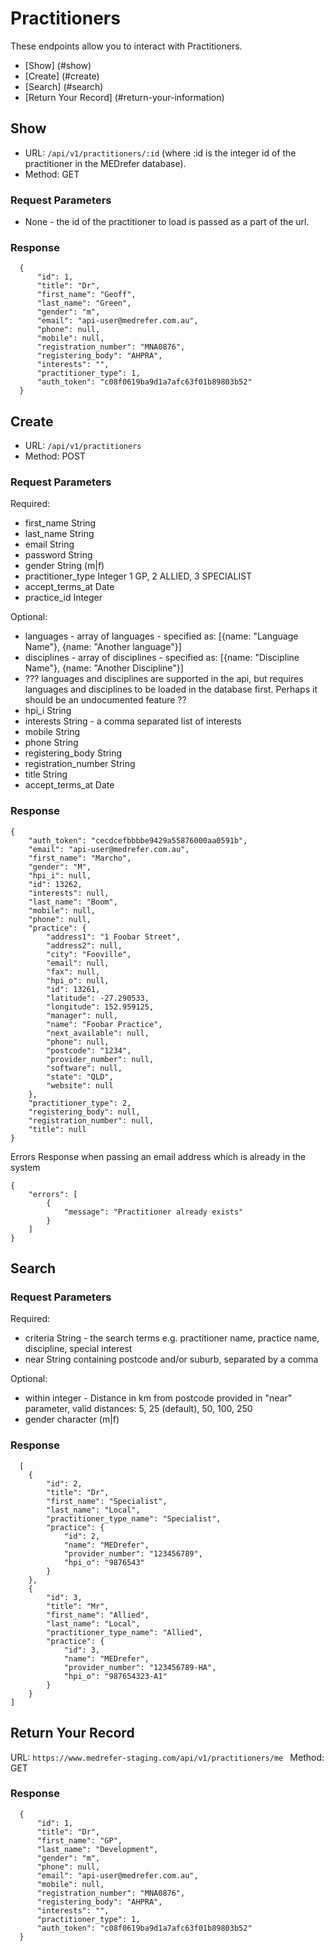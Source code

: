 # Practitioners
These endpoints allow you to interact with Practitioners.

* [Show] (#show)
* [Create] (#create)
* [Search] (#search)
* [Return Your Record] (#return-your-information)

## Show
* URL: ```/api/v1/practitioners/:id```
(where :id is the integer id of the practitioner in the MEDrefer database).
* Method: GET

### Request Parameters
* None - the id of the practitioner to load is passed as a part of the url.

### Response
```
  {
      "id": 1,
      "title": "Dr",
      "first_name": "Geoff",
      "last_name": "Green",
      "gender": "m",
      "email": "api-user@medrefer.com.au",
      "phone": null,
      "mobile": null,
      "registration_number": "MNA0876",
      "registering_body": "AHPRA",
      "interests": "",
      "practitioner_type": 1,
      "auth_token": "c08f0619ba9d1a7afc63f01b89803b52"
  }
```

## Create
* URL: ```/api/v1/practitioners```
* Method: POST

### Request Parameters

Required:

* first_name String
* last_name String
* email String
* password String
* gender String (m|f)
* practitioner_type Integer 1 GP,  2 ALLIED, 3 SPECIALIST
* accept_terms_at Date
* practice_id Integer

Optional:

* languages - array of languages - specified as: [{name: "Language Name"}, {name: "Another language"}]
* disciplines - array of disciplines - specified as: [{name: "Discipline Name"}, {name: "Another Discipline"}]
* ??? languages and disciplines are supported in the api, but requires languages and disciplines to be loaded
 in the database first. Perhaps it should be an undocumented feature ??
* hpi_i String
* interests String - a comma separated list of interests
* mobile String
* phone String
* registering_body String
* registration_number String
* title String
* accept_terms_at Date


### Response

```
{
    "auth_token": "cecdcefbbbbe9429a55876000aa0591b",
    "email": "api-user@medrefer.com.au",
    "first_name": "Marcho",
    "gender": "M",
    "hpi_i": null,
    "id": 13262,
    "interests": null,
    "last_name": "Boom",
    "mobile": null,
    "phone": null,
    "practice": {
        "address1": "1 Foobar Street",
        "address2": null,
        "city": "Fooville",
        "email": null,
        "fax": null,
        "hpi_o": null,
        "id": 13261,
        "latitude": -27.290533,
        "longitude": 152.959125,
        "manager": null,
        "name": "Foobar Practice",
        "next_available": null,
        "phone": null,
        "postcode": "1234",
        "provider_number": null,
        "software": null,
        "state": "QLD",
        "website": null
    },
    "practitioner_type": 2,
    "registering_body": null,
    "registration_number": null,
    "title": null
}
```

Errors
Response when passing an email address which is already in the system
```
{
    "errors": [
        {
            "message": "Practitioner already exists"
        }
    ]
}
```


## Search

### Request Parameters

Required:

* criteria String - the search terms e.g. practitioner name, practice name, discipline, special interest
* near String containing postcode and/or suburb, separated by a comma

Optional:

* within integer - Distance in km from postcode provided in "near" parameter, valid distances: 5, 25 (default), 50, 100, 250
* gender character (m|f)

### Response
```
  [
    {
        "id": 2,
        "title": "Dr",
        "first_name": "Specialist",
        "last_name": "Local",
        "practitioner_type_name": "Specialist",
        "practice": {
            "id": 2,
            "name": "MEDrefer",
            "provider_number": "123456789",
            "hpi_o": "9876543"
        }
    },
    {
        "id": 3,
        "title": "Mr",
        "first_name": "Allied",
        "last_name": "Local",
        "practitioner_type_name": "Allied",
        "practice": {
            "id": 3,
            "name": "MEDrefer",
            "provider_number": "123456789-HA",
            "hpi_o": "987654323-A1"
        }
    }
]
```

## Return Your Record

URL: ```https://www.medrefer-staging.com/api/v1/practitioners/me ```
Method: GET

### Response
```
  {
      "id": 1,
      "title": "Dr",
      "first_name": "GP",
      "last_name": "Development",
      "gender": "m",
      "phone": null,
      "email": "api-user@medrefer.com.au",
      "mobile": null,
      "registration_number": "MNA0876",
      "registering_body": "AHPRA",
      "interests": "",
      "practitioner_type": 1,
      "auth_token": "c08f0619ba9d1a7afc63f01b89803b52"
  }
```
